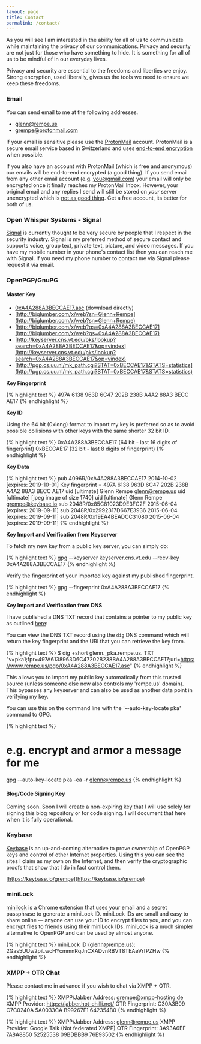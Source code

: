 ```yaml
---
layout: page
title: Contact
permalink: /contact/
---
```


As you will see I am interested in the ability for all of us to communicate
while maintaining the privacy of our communications. Privacy and security
are not just for those who have something to hide. It is something for all
of us to be mindful of in our everyday lives.

Privacy and security are essential to the freedoms and liberties we enjoy. Strong
encryption, used liberally, gives us the tools we need to ensure we keep these freedoms.

### Email

You can send email to me at the following addresses.

* [glenn@rempe.us](mailto:glenn@rempe.us)
* [grempe@protonmail.com](mailto:grempe@protonmail.com)

If your email is sensitive please use the [ProtonMail](https://protonmail.com)
account.  ProtonMail is a secure email service based in Switzerland and uses
[end-to-end encryption](https://en.wikipedia.org/wiki/End-to-end_encryption) when possible.

If you also have an account with ProtonMail (which is free and anonymous)
our emails will be end-to-end encrypted (a good thing). If you send email from
any other email account (e.g. you@gmail.com) your email will only be encrypted
once it finally reaches my ProtonMail Inbox. However, your original email and any replies
I send will still be stored on *your* server unencrypted which is [not as good thing](http://www.zdnet.com/article/fbi-says-it-doesnt-need-a-warrant-to-snoop-on-private-email-social-network-messages/).
Get a free account, its better for both of us.

### Open Whisper Systems - Signal

[Signal](https://whispersystems.org) is currently thought to be very secure by
people that I respect in the security industry.  Signal is my preferred method
of secure contact and supports voice, group text, private text, picture, and
video messages. If you have my mobile number in your phone's contact list then
you can reach me with Signal. If you need my phone number to contact me
via Signal please request it via email.

### OpenPGP/GnuPG

#### Master Key

* [0xA4A288A3BECCAE17.asc](/downloads/keys/0xA4A288A3BECCAE17.asc) (download directly)
* [http://biglumber.com/x/web?sn=Glenn+Rempe](http://biglumber.com/x/web?sn=Glenn+Rempe)
* [http://biglumber.com/x/web?qs=0xA4A288A3BECCAE17](http://biglumber.com/x/web?qs=0xA4A288A3BECCAE17)
* [http://keyserver.cns.vt.edu/pks/lookup?search=0xA4A288A3BECCAE17&op=vindex](http://keyserver.cns.vt.edu/pks/lookup?search=0xA4A288A3BECCAE17&op=vindex)
* [http://pgp.cs.uu.nl/mk_path.cgi?STAT=0xBECCAE17&STATS=statistics](http://pgp.cs.uu.nl/mk_path.cgi?STAT=0xBECCAE17&STATS=statistics)

**Key Fingerprint**

{% highlight text %}
497A 6138 963D 6C47 202B 238B A4A2 88A3 BECC AE17
{% endhighlight %}

**Key ID**

Using the 64 bit (0xlong) format to import my key is preferred
so as to avoid possible collisions with other keys with
the same shorter 32 bit ID.

{% highlight text %}
0xA4A288A3BECCAE17 (64 bit - last 16 digits of fingerprint)
0xBECCAE17         (32 bit - last 8 digits of fingerprint)
{% endhighlight %}

**Key Data**

{% highlight text %}
pub   4096R/0xA4A288A3BECCAE17 2014-10-02 [expires: 2019-10-01]
      Key fingerprint = 497A 6138 963D 6C47 202B  238B A4A2 88A3 BECC AE17
uid                 [ultimate] Glenn Rempe <glenn@rempe.us>
uid                 [ultimate] [jpeg image of size 1740]
uid                 [ultimate] Glenn Rempe <grempe@keybase.io>
sub   2048R/0x85C81023D9E3FC2F 2015-06-04 [expires: 2019-09-11]
sub   2048R/0x2992317D667E3936 2015-06-04 [expires: 2019-09-11]
sub   2048R/0x19EA4BEADCC31080 2015-06-04 [expires: 2019-09-11]
{% endhighlight %}

**Key Import and Verification from Keyserver**

To fetch my new key from a public key server, you can simply do:

{% highlight text %}
gpg --keyserver keyserver.cns.vt.edu --recv-key 0xA4A288A3BECCAE17
{% endhighlight %}

Verify the fingerprint of your imported key against my
published fingerprint.

{% highlight text %}
gpg --fingerprint 0xA4A288A3BECCAE17
{% endhighlight %}

**Key Import and Verification from DNS**

I have published a DNS TXT record that contains a pointer to my
public key as outlined [here](http://gushi.org/make-dns-cert/HOWTO.html):

You can view the DNS TXT record using the `dig` DNS command which will return
the key fingerprint and the URI that you can retrieve the key from.

{% highlight text %}
$ dig +short glenn._pka.rempe.us. TXT
"v=pka1\;fpr=497A6138963D6C47202B238BA4A288A3BECCAE17\;uri=https://www.rempe.us/pgp/0xA4A288A3BECCAE17.asc"
{% endhighlight %}

This allows you to import my public key automatically from this
trusted source (unless someone else now also controls my 'rempe.us' domain).
This bypasses any keyserver and can also be used as another data point
in verifying my key.

You can use this on the command line with the '--auto-key-locate pka'
command to GPG.

{% highlight text %}
# e.g. encrypt and armor a message for me
gpg --auto-key-locate pka -ea -r glenn@rempe.us
{% endhighlight %}


#### Blog/Code Signing Key

Coming soon. Soon I will create a non-expiring key that I will use solely for
signing this blog repository or for code signing. I will document that here
when it is fully operational.


### Keybase

[Keybase](https://keybase.io) is an up-and-coming alternative to prove
ownership of OpenPGP keys and control of other Internet properties.
Using this you can see the sites I claim as my own on the Internet, and then
verify the cryptographic proofs that show that I do in fact control them.

[https://keybase.io/grempe](https://keybase.io/grempe)


### miniLock

[minilock](https://minilock.io/) is a Chrome extension that uses your email
and a secret passphrase to generate a miniLock ID. miniLock IDs are small and
easy to share online — anyone can use your ID to encrypt files to you, and
you can encrypt files to friends using their miniLock IDs. miniLock is a much
simpler alternative to OpenPGP and can be used by almost anyone.

{% highlight text %}
miniLock ID (glenn@rempe.us):
2Gas5UUw2piLwcHYcmmnRqJnCXADvnRBVT8TEAeVrfPZHw
{% endhighlight %}

### XMPP + OTR Chat

Please contact me in advance if you wish to chat via XMPP + OTR.

{% highlight text %}
XMPP/Jabber Address: grempe@xmpp-hosting.de
XMPP Provider:       https://jabber.hot-chilli.net/
OTR Fingerprint:     C30A3B09 C7C0240A 5A0033CA B99267F1 642354B0
{% endhighlight %}

{% highlight text %}
XMPP/Jabber Address: glenn@rempe.us
XMPP Provider:       Google Talk (Not federated XMPP)
OTR Fingerprint:     3A93A6EF 7A8A8850 52525538 09BDBBB9 76E93502
{% endhighlight %}
